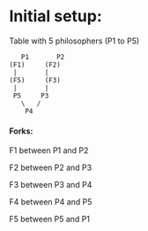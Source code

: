 # Initial setup:

Table with 5 philosophers (P1 to P5)

       P1       P2
    (F1)     (F2)
     |       |
    (F5)     (F3)
     |       |
     P5     P3
       \   /
        P4

#### Forks:
F1 between P1 and P2

F2 between P2 and P3

F3 between P3 and P4

F4 between P4 and P5

F5 between P5 and P1
